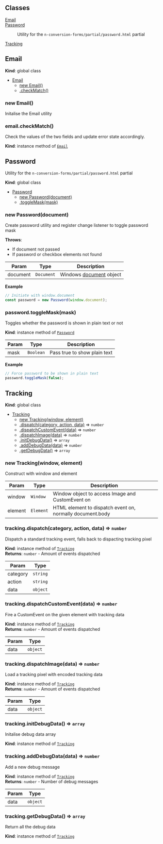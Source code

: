 ## Classes

<dl>
<dt><a href="#Email">Email</a></dt>
<dd></dd>
<dt><a href="#Password">Password</a></dt>
<dd><p>Utility for the <code>n-conversion-forms/partial/password.html</code> partial</p>
</dd>
<dt><a href="#Tracking">Tracking</a></dt>
<dd></dd>
</dl>

<a name="Email"></a>

## Email
**Kind**: global class  

* [Email](#Email)
    * [new Email()](#new_Email_new)
    * [.checkMatch()](#Email+checkMatch)

<a name="new_Email_new"></a>

### new Email()
Initalise the Email utility

<a name="Email+checkMatch"></a>

### email.checkMatch()
Check the values of the two fields and update error state accordingly.

**Kind**: instance method of [<code>Email</code>](#Email)  
<a name="Password"></a>

## Password
Utility for the `n-conversion-forms/partial/password.html` partial

**Kind**: global class  

* [Password](#Password)
    * [new Password(document)](#new_Password_new)
    * [.toggleMask(mask)](#Password+toggleMask)

<a name="new_Password_new"></a>

### new Password(document)
Create password utility and register change listener to toggle password mask

**Throws**:

- If document not passed
- If password or checkbox elements not found


| Param | Type | Description |
| --- | --- | --- |
| document | <code>Document</code> | Windows [document](https://developer.mozilla.org/en-US/docs/Web/API/Document) object |

**Example**  
```js
// Initiate with window.document
const password = new Password(window.document);
```
<a name="Password+toggleMask"></a>

### password.toggleMask(mask)
Toggles whether the password is shown in plain text or not

**Kind**: instance method of [<code>Password</code>](#Password)  

| Param | Type | Description |
| --- | --- | --- |
| mask | <code>Boolean</code> | Pass true to show plain text |

**Example**  
```js
// Force password to be shown in plain text
password.toggleMask(false);
```
<a name="Tracking"></a>

## Tracking
**Kind**: global class  

* [Tracking](#Tracking)
    * [new Tracking(window, element)](#new_Tracking_new)
    * [.dispatch(category, action, data)](#Tracking+dispatch) ⇒ <code>number</code>
    * [.dispatchCustomEvent(data)](#Tracking+dispatchCustomEvent) ⇒ <code>number</code>
    * [.dispatchImage(data)](#Tracking+dispatchImage) ⇒ <code>number</code>
    * [.initDebugData()](#Tracking+initDebugData) ⇒ <code>array</code>
    * [.addDebugData(data)](#Tracking+addDebugData) ⇒ <code>number</code>
    * [.getDebugData()](#Tracking+getDebugData) ⇒ <code>array</code>

<a name="new_Tracking_new"></a>

### new Tracking(window, element)
Construct with window and element


| Param | Type | Description |
| --- | --- | --- |
| window | <code>Window</code> | Window object to access Image and CustomEvent on |
| element | <code>Element</code> | HTML element to dispatch event on, normally document.body |

<a name="Tracking+dispatch"></a>

### tracking.dispatch(category, action, data) ⇒ <code>number</code>
Dispatch a standard tracking event, falls back to dispacting tracking pixel

**Kind**: instance method of [<code>Tracking</code>](#Tracking)  
**Returns**: <code>number</code> - Amount of events dispatched  

| Param | Type |
| --- | --- |
| category | <code>string</code> | 
| action | <code>string</code> | 
| data | <code>object</code> | 

<a name="Tracking+dispatchCustomEvent"></a>

### tracking.dispatchCustomEvent(data) ⇒ <code>number</code>
Fire a CustomEvent on the given element with tracking data

**Kind**: instance method of [<code>Tracking</code>](#Tracking)  
**Returns**: <code>number</code> - Amount of events dispatched  

| Param | Type |
| --- | --- |
| data | <code>object</code> | 

<a name="Tracking+dispatchImage"></a>

### tracking.dispatchImage(data) ⇒ <code>number</code>
Load a tracking pixel with encoded tracking data

**Kind**: instance method of [<code>Tracking</code>](#Tracking)  
**Returns**: <code>number</code> - Amount of events dispatched  

| Param | Type |
| --- | --- |
| data | <code>object</code> | 

<a name="Tracking+initDebugData"></a>

### tracking.initDebugData() ⇒ <code>array</code>
Initalise debug data array

**Kind**: instance method of [<code>Tracking</code>](#Tracking)  
<a name="Tracking+addDebugData"></a>

### tracking.addDebugData(data) ⇒ <code>number</code>
Add a new debug message

**Kind**: instance method of [<code>Tracking</code>](#Tracking)  
**Returns**: <code>number</code> - Number of debug messages  

| Param | Type |
| --- | --- |
| data | <code>object</code> | 

<a name="Tracking+getDebugData"></a>

### tracking.getDebugData() ⇒ <code>array</code>
Return all the debug data

**Kind**: instance method of [<code>Tracking</code>](#Tracking)  
